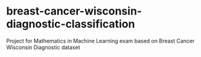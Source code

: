 # breast-cancer-wisconsin-diagnostic-classification
Project for Mathematics in Machine Learning exam based on Breast Cancer Wisconsin Diagnostic dataset 
